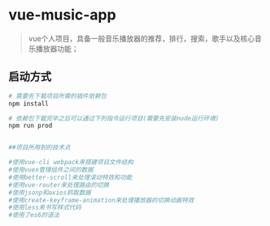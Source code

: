 # vue-music-app

> vue个人项目，具备一般音乐播放器的推荐，排行，搜索，歌手以及核心音乐播放器功能；

## 启动方式

``` bash
# 需要先下载项目所需的插件依赖包
npm install

# 依赖包下载完毕之后可以通过下列指令运行项目(需要先安装node运行环境)
npm run prod


##项目所用到的技术点

#使用vue-cli webpack来搭建项目文件结构
#使用vuex管理组件之间的数据
#使用better-scroll来处理滚动特效和功能
#使用vue-router来处理路由的切换
#使用jsonp和axios抓取数据
#使用create-keyframe-animation来处理播放器的切换动画特效
#使用less来书写样式代码
#使用了es6的语法

